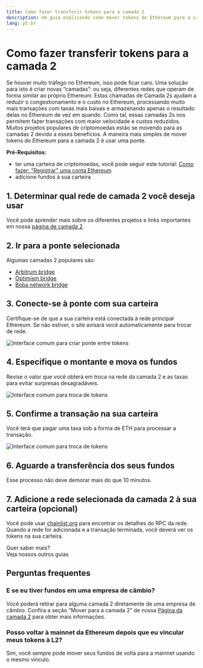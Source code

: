 ```yaml
---
title: Como fazer transferir tokens para a camada 2
description: Um guia explicando como mover tokens do Ethereum para a camada 2 usando uma ponte.
lang: pt-br
---
```


# Como fazer transferir tokens para a camada 2

Se houver muito tráfego no Ethereum, isso pode ficar caro. Uma solução para isto é criar novas “camadas”: ou seja, diferentes redes que operam de forma similar ao próprio Ethereum. Estas chamadas de Camada 2s ajudam a reduzir o congestionamento e o custo no Ethereum, processando muito mais transações com taxas mais baixas e armazenando apenas o resultado delas no Ethereum de vez em quando. Como tal, essas camadas 2s nos permitem fazer transações com maior velocidade e custos reduzidos. Muitos projetos populares de criptomoedas estão se movendo para as camadas 2 devido a esses benefícios. A maneira mais simples de mover tokens do Ethereum para a camada 2 é usar uma ponte.

**Pré-Requisitos:**

- ter uma carteira de criptomoedas, você pode seguir este tutorial: [Como fazer: "Registrar" uma conta Ethereum](/guides/how-to-register-an-ethereum-account/)
- adicione fundos à sua carteira

## 1. Determinar qual rede de camada 2 você deseja usar

Você pode aprender mais sobre os diferentes projetos e links importantes em nossa [página de camada 2](/layer-2/).

## 2. Ir para a ponte selecionada

Algumas camadas 2 populares são:

- [Arbitrum bridge](https://bridge.arbitrum.io/?l2ChainId=42161)
- [Optimism bridge](https://app.optimism.io/bridge/deposit)
- [Boba network bridge](https://gateway.boba.network/)

## 3. Conecte-se à ponte com sua carteira

Certifique-se de que a sua carteira está conectada à rede principal Ethereum. Se não estiver, o site avisará você automaticamente para trocar de rede.

![Interface comum para criar ponte entre tokens](./bridge1.png)

## 4. Especifique o montante e mova os fundos

Revise o valor que você obterá em troca na rede da camada 2 e as taxas para evitar surpresas desagradáveis.

![Interface comum para troca de tokens](./bridge2.png)

## 5. Confirme a transação na sua carteira

Você terá que pagar uma taxa sob a forma de ETH para processar a transação.

![Interface comum para troca de tokens](./bridge3.png)

## 6. Aguarde a transferência dos seus fundos

Esse processo não deve demorar mais do que 10 minutos.

## 7. Adicione a rede selecionada da camada 2 à sua carteira (opcional)

Você pode usar [chainlist.org](http://chainlist.org) para encontrar os detalhes do RPC da rede. Quando a rede for adicionada e a transação terminada, você deverá ver os tokens na sua carteira.
<br />

<Alert className="justify-between">
  <AlertEmoji text=":eyes:" />
  <div>Quer saber mais?</div>
  <ButtonLink href="/guides/">
    Veja nossos outros guias
  </ButtonLink>
</Alert>

## Perguntas frequentes

### E se eu tiver fundos em uma empresa de câmbio?

Você poderá retirar para alguma camada 2 diretamente de uma empresa de câmbio. Confira a seção “Mover para a camada 2” de nossa [Página da camada 2](/layer-2/) para obter mais informações.

### Posso voltar à mainnet da Ethereum depois que eu vincular meus tokens à L2?

Sim, você sempre pode mover seus fundos de volta para a mainnet usando o mesmo vínculo.
